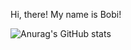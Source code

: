 Hi, there! My name is Bobi!


![Anurag's GitHub stats](https://github-readme-stats.vercel.app/api?username=BorisAnastasov&theme=transparent&show_icons=true)
